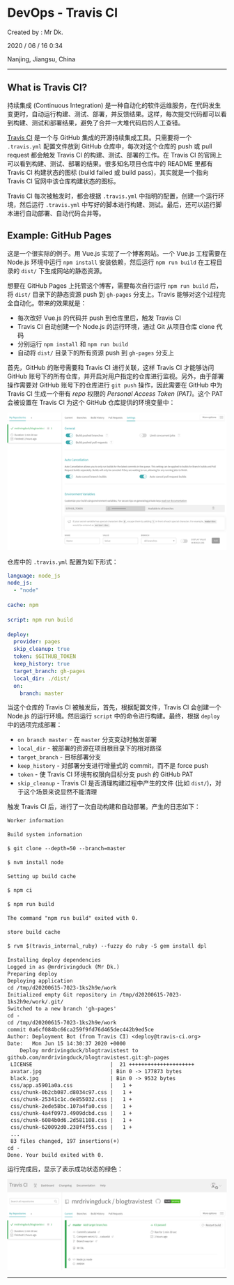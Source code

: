 # DevOps - Travis CI

Created by : Mr Dk.

2020 / 06 / 16 0:34

Nanjing, Jiangsu, China

---

## What is Travis CI?

持续集成 (Continuous Integration) 是一种自动化的软件运维服务，在代码发生变更时，自动运行构建、测试、部署，并反馈结果。这样，每次提交代码都可以看到构建、测试和部署结果，避免了合并一大堆代码后的人工查错。

[Travis CI](https://www.travis-ci.org/) 是一个与 GitHub 集成的开源持续集成工具。只需要将一个 `.travis.yml` 配置文件放到 GitHub 仓库中，每次对这个仓库的 push 或 pull request 都会触发 Travis CI 的构建、测试、部署的工作。在 Travis CI 的官网上可以看到构建、测试、部署的结果。很多知名项目仓库中的 README 里都有 Travis CI 构建状态的图标 (build failed 或 build pass)，其实就是一个指向 Travis CI 官网中该仓库构建状态的图标。

Travis CI 每次被触发时，都会根据 `.travis.yml` 中指明的配置，创建一个运行环境，然后运行 `.travis.yml` 中写好的脚本进行构建、测试。最后，还可以运行脚本进行自动部署、自动代码合并等。

## Example: GitHub Pages

这是一个很实际的例子。用 Vue.js 实现了一个博客网站。一个 Vue.js 工程需要在 Node.js 环境中运行 `npm install` 安装依赖，然后运行 `npm run build` 在工程目录的 `dist/` 下生成网站的静态资源。

想要在 GitHub Pages 上托管这个博客，需要每次自行运行 `npm run build` 后，将 `dist/` 目录下的静态资源 push 到 `gh-pages` 分支上。Travis 能够对这个过程完全自动化。带来的效果就是：

* 每次改好 Vue.js 的代码并 push 到仓库里后，触发 Travis CI
* Travis CI 自动创建一个 Node.js 的运行环境，通过 Git 从项目仓库 clone 代码
* 分别运行 `npm install` 和 `npm run build`
* 自动将 `dist/` 目录下的所有资源 push 到 `gh-pages` 分支上

首先，GitHub 的账号需要和 Travis CI 进行关联，这样 Travis CI 才能够访问 GitHub 账号下的所有仓库，并开启对用户指定的仓库进行监视。另外，由于部署操作需要对 GitHub 账号下的仓库进行 `git push` 操作，因此需要在 GitHub 中为 Travis CI 生成一个带有 *repo* 权限的 *Personal Access Token (PAT)*。这个 PAT 会被设置在 Travis CI 为这个 GitHub 仓库提供的环境变量中：

![travis-settings](../img/travis-settings.png)

仓库中的 `.travis.yml` 配置为如下形式：

```yaml
language: node_js
node_js:
  - "node"

cache: npm

script: npm run build

deploy:
  provider: pages
  skip_cleanup: true
  token: $GITHUB_TOKEN
  keep_history: true
  target_branch: gh-pages
  local_dir: ./dist/
  on:
    branch: master
```

当这个仓库的 Travis CI 被触发后，首先，根据配置文件，Travis CI 会创建一个 Node.js 的运行环境。然后运行 `script` 中的命令进行构建。最终，根据 `deploy` 中的选项完成部署：

* `on branch master` - 在 `master` 分支变动时触发部署
* `local_dir` - 被部署的资源在项目根目录下的相对路径
* `target_branch` - 目标部署分支
* `keep_history` - 对部署分支进行增量式的 commit，而不是 force push
* `token` - 使 Travis CI 环境有权限向目标分支 push 的 GitHub PAT
* `skip_cleanup` - Travis CI 是否清理构建过程中产生的文件 (比如 `dist/`)，对于这个场景来说显然不能清理

触发 Travis CI 后，进行了一次自动构建和自动部署。产生的日志如下：

```console
Worker information

Build system information

$ git clone --depth=50 --branch=master 

$ nvm install node

Setting up build cache

$ npm ci

$ npm run build

The command "npm run build" exited with 0.

store build cache

$ rvm $(travis_internal_ruby) --fuzzy do ruby -S gem install dpl

Installing deploy dependencies
Logged in as @mrdrivingduck (Mr Dk.)
Preparing deploy
Deploying application
cd /tmp/d20200615-7023-1ks2h9e/work
Initialized empty Git repository in /tmp/d20200615-7023-1ks2h9e/work/.git/
Switched to a new branch 'gh-pages'
cd -
cd /tmp/d20200615-7023-1ks2h9e/work
commit 0a6cf084bc66ca259f9fd76d465dec442b9ed5ce
Author: Deployment Bot (from Travis CI) <deploy@travis-ci.org>
Date:   Mon Jun 15 14:30:37 2020 +0000
    Deploy mrdrivingduck/blogtravistest to github.com/mrdrivingduck/blogtravistest.git:gh-pages
 LICENSE                         |  21 +++++++++++++++++++++
 avatar.jpg                      | Bin 0 -> 177873 bytes
 black.jpg                       | Bin 0 -> 9532 bytes
 css/app.a5901a0a.css            |   1 +
 css/chunk-0b2cb087.d8034c97.css |   1 +
 css/chunk-25341c1c.de855032.css |   1 +
 css/chunk-2ede58bc.107a4fa0.css |   1 +
 css/chunk-4a4f0973.4909dcbd.css |   1 +
 css/chunk-6084b0d6.2d581108.css |   1 +
 css/chunk-620092d0.238f4f55.css |   1 +
 ...
 83 files changed, 197 insertions(+)
cd -
Done. Your build exited with 0.
```

运行完成后，显示了表示成功状态的绿色：

![travis-example](../img/travis-example.png)

---

